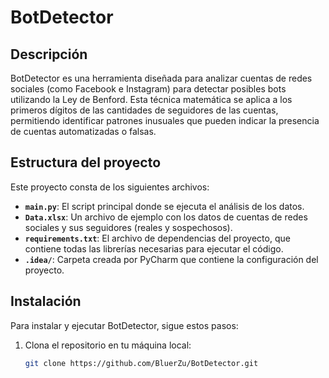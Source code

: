 # BotDetector

## Descripción

BotDetector es una herramienta diseñada para analizar cuentas de redes sociales (como Facebook e Instagram) para detectar posibles bots utilizando la Ley de Benford. Esta técnica matemática se aplica a los primeros dígitos de las cantidades de seguidores de las cuentas, permitiendo identificar patrones inusuales que pueden indicar la presencia de cuentas automatizadas o falsas.

## Estructura del proyecto

Este proyecto consta de los siguientes archivos:

- **`main.py`**: El script principal donde se ejecuta el análisis de los datos.
- **`Data.xlsx`**: Un archivo de ejemplo con los datos de cuentas de redes sociales y sus seguidores (reales y sospechosos).
- **`requirements.txt`**: El archivo de dependencias del proyecto, que contiene todas las librerías necesarias para ejecutar el código.
- **`.idea/`**: Carpeta creada por PyCharm que contiene la configuración del proyecto.

## Instalación

Para instalar y ejecutar BotDetector, sigue estos pasos:

1. Clona el repositorio en tu máquina local:
   ```bash
   git clone https://github.com/BluerZu/BotDetector.git
